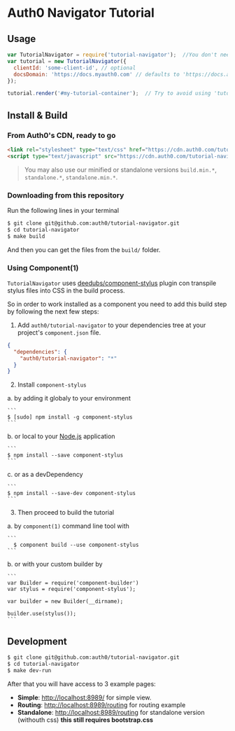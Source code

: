 # Auth0 Navigator Tutorial

## Usage

```js
var TutorialNavigator = require('tutorial-navigator');  //You don't need this using the standalone compilation
var tutorial = new TutorialNavigator({
  clientId: 'some-client-id', // optional
  docsDomain: 'https://docs.myauth0.com' // defaults to 'https://docs.auth0.com'
});

tutorial.render('#my-tutorial-container');  // Try to avoid using 'tutorial-navigator' as an id
```

## Install & Build

### From Auth0's CDN, ready to go

```html
<link rel="stylesheet" type="text/css" href="https://cdn.auth0.com/tutorial-navigator/0.7.2/build.css">
<script type="text/javascript" src="https://cdn.auth0.com/tutorial-navigator/0.7.2/build.js"></script>
```

> You may also use our minified or standalone versions `build.min.*`, `standalone.*`, `standalone.min.*`.

### Downloading from this repository

Run the following lines in your terminal

```bash
$ git clone git@github.com:auth0/tutorial-navigator.git
$ cd tutorial-navigator
$ make build
```

And then you can get the files from the `build/` folder.


### Using Component(1)

`TutorialNavigator` uses [deedubs/component-stylus](https://github.com/deedubs/component-stylus) plugin con transpile stylus files into CSS in the build process.

So in order to work installed as a component you need to add this build step by following the next few steps:

1. Add `auth0/tutorial-navigator` to your dependencies tree at your project's `component.json` file.

  ```json
  {
    "dependencies": {
      "auth0/tutorial-navigator": "*"
    }
  }
  ```

2. Install `component-stylus`

  a. by adding it globaly to your environment

    ```
    $ [sudo] npm install -g component-stylus
    ```

  b. or local to your [Node.js](https://nodejs.org) application

    ```
    $ npm install --save component-stylus
    ```

  c. or as a devDependency

    ```
    $ npm install --save-dev component-stylus
    ```

3. Then proceed to build the tutorial

  a. by `component(1)` command line tool with

    ```
      $ component build --use component-stylus
    ```

  b. or with your custom builder by

    ```
    var Builder = require('component-builder')
    var stylus = require('component-stylus');

    var builder = new Builder(__dirname);

    builder.use(stylus());
    ```

## Development

```bash
$ git clone git@github.com:auth0/tutorial-navigator.git
$ cd tutorial-navigator
$ make dev-run
```

After that you will have access to 3 example pages:

* **Simple**: [http://localhost:8989/](http://localhost:8989) for simple view.
* **Routing**: [http://localhost:8989/routing](http://localhost:8989/routing) for routing example
* **Standalone**: [http://localhost:8989/routing](http://localhost:8989/standalone) for standalone version (withouth css) **this still requires bootstrap.css**
